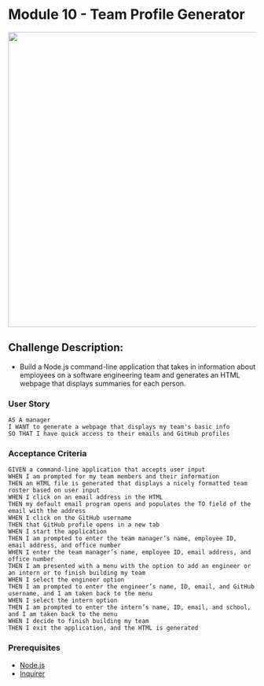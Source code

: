 # Module 10 - Team Profile Generator


<!-- <h1 align="center">Module 10 - Team Profile Generator</h1> -->

<div align="center">
    <img src="./assets/walkthrough.gif" width="600px">
</div>


## Challenge Description:

* Build a Node.js command-line application that takes in information about employees on a software engineering team and generates an HTML webpage that displays summaries for each person.
<!-- * Write unit tests for each part of your code and ensure that it passes all of them.
* Provide a link to a walkthrough video that demonstrates the application's functionality. -->


### User Story

```
AS A manager
I WANT to generate a webpage that displays my team's basic info
SO THAT I have quick access to their emails and GitHub profiles
```

### Acceptance Criteria

```
GIVEN a command-line application that accepts user input
WHEN I am prompted for my team members and their information
THEN an HTML file is generated that displays a nicely formatted team roster based on user input
WHEN I click on an email address in the HTML
THEN my default email program opens and populates the TO field of the email with the address
WHEN I click on the GitHub username
THEN that GitHub profile opens in a new tab
WHEN I start the application
THEN I am prompted to enter the team manager’s name, employee ID, email address, and office number
WHEN I enter the team manager’s name, employee ID, email address, and office number
THEN I am presented with a menu with the option to add an engineer or an intern or to finish building my team
WHEN I select the engineer option
THEN I am prompted to enter the engineer’s name, ID, email, and GitHub username, and I am taken back to the menu
WHEN I select the intern option
THEN I am prompted to enter the intern’s name, ID, email, and school, and I am taken back to the menu
WHEN I decide to finish building my team
THEN I exit the application, and the HTML is generated
```

### Prerequisites

- [Node.js](https://nodejs.org/en/)
- [Inquirer](https://www.npmjs.com/package/inquirer)
